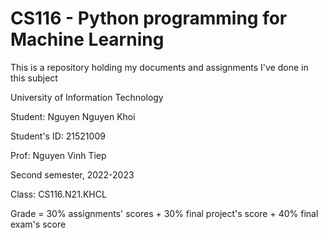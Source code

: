 # CS116 - Python programming for Machine Learning

This is a repository holding my documents and assignments I've done in this subject

University of Information Technology

Student: Nguyen Nguyen Khoi

Student's ID: 21521009

Prof: Nguyen Vinh Tiep

Second semester, 2022-2023

Class: CS116.N21.KHCL

Grade = 30% assignments' scores + 30% final project's score + 40% final exam's score 
